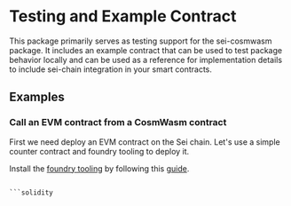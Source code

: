 # Testing and Example Contract

This package primarily serves as testing support for the sei-cosmwasm package.
It includes an example contract that can be used to test package behavior 
locally and can be used as a reference for implementation details to include 
sei-chain integration in your smart contracts.

## Examples

### Call an EVM contract from a CosmWasm contract

First we need deploy an EVM contract on the Sei chain. Let's use a simple counter contract and
foundry tooling to deploy it.

Install the [foundry tooling](https://book.getfoundry.sh/) by following this [guide](https://book.getfoundry.sh/getting-started/installation.html).

```shell

```solidity

```
